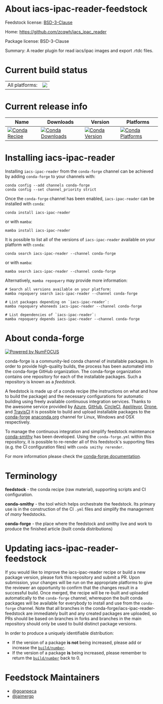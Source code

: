 About iacs-ipac-reader-feedstock
================================

Feedstock license: [BSD-3-Clause](https://github.com/conda-forge/iacs-ipac-reader-feedstock/blob/main/LICENSE.txt)

Home: https://github.com/zcqwh/iacs_ipac_reader

Package license: BSD-3-Clause

Summary: A reader plugin for read iacs/ipac images and export .rtdc files.

Current build status
====================


<table><tr><td>All platforms:</td>
    <td>
      <a href="https://dev.azure.com/conda-forge/feedstock-builds/_build/latest?definitionId=15362&branchName=main">
        <img src="https://dev.azure.com/conda-forge/feedstock-builds/_apis/build/status/iacs-ipac-reader-feedstock?branchName=main">
      </a>
    </td>
  </tr>
</table>

Current release info
====================

| Name | Downloads | Version | Platforms |
| --- | --- | --- | --- |
| [![Conda Recipe](https://img.shields.io/badge/recipe-iacs--ipac--reader-green.svg)](https://anaconda.org/conda-forge/iacs-ipac-reader) | [![Conda Downloads](https://img.shields.io/conda/dn/conda-forge/iacs-ipac-reader.svg)](https://anaconda.org/conda-forge/iacs-ipac-reader) | [![Conda Version](https://img.shields.io/conda/vn/conda-forge/iacs-ipac-reader.svg)](https://anaconda.org/conda-forge/iacs-ipac-reader) | [![Conda Platforms](https://img.shields.io/conda/pn/conda-forge/iacs-ipac-reader.svg)](https://anaconda.org/conda-forge/iacs-ipac-reader) |

Installing iacs-ipac-reader
===========================

Installing `iacs-ipac-reader` from the `conda-forge` channel can be achieved by adding `conda-forge` to your channels with:

```
conda config --add channels conda-forge
conda config --set channel_priority strict
```

Once the `conda-forge` channel has been enabled, `iacs-ipac-reader` can be installed with `conda`:

```
conda install iacs-ipac-reader
```

or with `mamba`:

```
mamba install iacs-ipac-reader
```

It is possible to list all of the versions of `iacs-ipac-reader` available on your platform with `conda`:

```
conda search iacs-ipac-reader --channel conda-forge
```

or with `mamba`:

```
mamba search iacs-ipac-reader --channel conda-forge
```

Alternatively, `mamba repoquery` may provide more information:

```
# Search all versions available on your platform:
mamba repoquery search iacs-ipac-reader --channel conda-forge

# List packages depending on `iacs-ipac-reader`:
mamba repoquery whoneeds iacs-ipac-reader --channel conda-forge

# List dependencies of `iacs-ipac-reader`:
mamba repoquery depends iacs-ipac-reader --channel conda-forge
```


About conda-forge
=================

[![Powered by
NumFOCUS](https://img.shields.io/badge/powered%20by-NumFOCUS-orange.svg?style=flat&colorA=E1523D&colorB=007D8A)](https://numfocus.org)

conda-forge is a community-led conda channel of installable packages.
In order to provide high-quality builds, the process has been automated into the
conda-forge GitHub organization. The conda-forge organization contains one repository
for each of the installable packages. Such a repository is known as a *feedstock*.

A feedstock is made up of a conda recipe (the instructions on what and how to build
the package) and the necessary configurations for automatic building using freely
available continuous integration services. Thanks to the awesome service provided by
[Azure](https://azure.microsoft.com/en-us/services/devops/), [GitHub](https://github.com/),
[CircleCI](https://circleci.com/), [AppVeyor](https://www.appveyor.com/),
[Drone](https://cloud.drone.io/welcome), and [TravisCI](https://travis-ci.com/)
it is possible to build and upload installable packages to the
[conda-forge](https://anaconda.org/conda-forge) [anaconda.org](https://anaconda.org/)
channel for Linux, Windows and OSX respectively.

To manage the continuous integration and simplify feedstock maintenance
[conda-smithy](https://github.com/conda-forge/conda-smithy) has been developed.
Using the ``conda-forge.yml`` within this repository, it is possible to re-render all of
this feedstock's supporting files (e.g. the CI configuration files) with ``conda smithy rerender``.

For more information please check the [conda-forge documentation](https://conda-forge.org/docs/).

Terminology
===========

**feedstock** - the conda recipe (raw material), supporting scripts and CI configuration.

**conda-smithy** - the tool which helps orchestrate the feedstock.
                   Its primary use is in the construction of the CI ``.yml`` files
                   and simplify the management of *many* feedstocks.

**conda-forge** - the place where the feedstock and smithy live and work to
                  produce the finished article (built conda distributions)


Updating iacs-ipac-reader-feedstock
===================================

If you would like to improve the iacs-ipac-reader recipe or build a new
package version, please fork this repository and submit a PR. Upon submission,
your changes will be run on the appropriate platforms to give the reviewer an
opportunity to confirm that the changes result in a successful build. Once
merged, the recipe will be re-built and uploaded automatically to the
`conda-forge` channel, whereupon the built conda packages will be available for
everybody to install and use from the `conda-forge` channel.
Note that all branches in the conda-forge/iacs-ipac-reader-feedstock are
immediately built and any created packages are uploaded, so PRs should be based
on branches in forks and branches in the main repository should only be used to
build distinct package versions.

In order to produce a uniquely identifiable distribution:
 * If the version of a package **is not** being increased, please add or increase
   the [``build/number``](https://docs.conda.io/projects/conda-build/en/latest/resources/define-metadata.html#build-number-and-string).
 * If the version of a package **is** being increased, please remember to return
   the [``build/number``](https://docs.conda.io/projects/conda-build/en/latest/resources/define-metadata.html#build-number-and-string)
   back to 0.

Feedstock Maintainers
=====================

* [@goanpeca](https://github.com/goanpeca/)
* [@jaimergp](https://github.com/jaimergp/)

